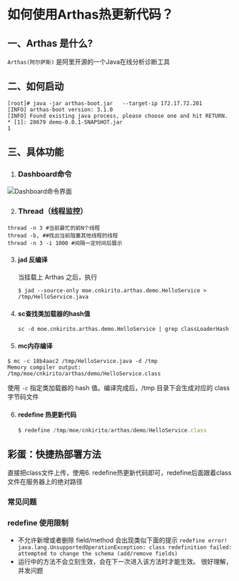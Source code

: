 # 如何使用Arthas热更新代码？

## 一、Arthas 是什么?

`Arthas(阿尔萨斯)` 是阿里开源的一个Java在线分析诊断工具

## 二、如何启动

```shell
[root]# java -jar arthas-boot.jar   --target-ip 172.17.72.201
[INFO] arthas-boot version: 3.1.0
[INFO] Found existing java process, please choose one and hit RETURN.
* [1]: 28679 demo-0.0.1-SNAPSHOT.jar
1
```

## 三、具体功能

1.   ### Dashboard命令

![Dashboard命令界面](https://img-blog.csdnimg.cn/20200206200642543.png?x-oss-process=image/watermark,type_ZmFuZ3poZW5naGVpdGk,shadow_10,text_aHR0cHM6Ly9ibG9nLmNzZG4ubmV0L3hpbnpoaWZ1MQ==,size_16,color_FFFFFF,t_70)

2.   ### Thread（线程监控）

```
thread -n 3 #当前最忙的前N个线程
thread -b, ##找出当前阻塞其他线程的线程
thread -n 3 -i 1000 #间隔一定时间后展示
```

3.   #### jad 反编译

     当挂载上 Arthas 之后，执行

     ```shell
     $ jad --source-only moe.cnkirito.arthas.demo.HelloService > /tmp/HelloService.java
     ```

4.   #### sc查找类加载器的hash值

     ```shell
     sc -d moe.cnkirito.arthas.demo.HelloService | grep classLoaderHash
     ```

5.   #### mc内存编译

```shell
$ mc -c 18b4aac2 /tmp/HelloService.java -d /tmp
Memory compiler output:
/tmp/moe/cnkirito/arthas/demo/HelloService.class
```

使用 `-c` 指定类加载器的 hash 值。编译完成后，/tmp 目录下会生成对应的 class 字节码文件

6.   #### redefine 热更新代码

     ```javascript
     $ redefine /tmp/moe/cnkirito/arthas/demo/HelloService.class
     ```

## 彩蛋：快捷热部署方法

直接把class文件上传，使用6. redefine热更新代码即可，redefine后面跟着class文件在服务器上的绝对路径

### 常见问题

### redefine 使用限制

-   不允许新增或者删除 field/method 会出现类似下面的提示 `redefine error! java.lang.UnsupportedOperationException: class redefinition failed: attempted to change the schema (add/remove fields)`
-   运行中的方法不会立刻生效，会在下一次进入该方法时才能生效。 很好理解，并发问题